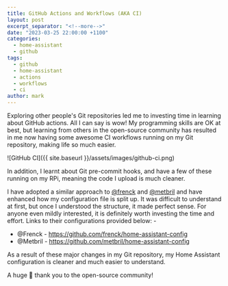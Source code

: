 ```yaml
---
title: GitHub Actions and Workflows (AKA CI)
layout: post
excerpt_separator: "<!--more-->"
date: "2023-03-25 22:00:00 +1100"
categories:
  - home-assistant
  - github
tags:
  - github
  - home-assistant
  - actions
  - workflows
  - ci
author: mark
---
```


Exploring other people's Git repositories led me to investing time in learning about GitHub actions. All I can say is wow! My programming skills are OK at best, but learning from others in the open-source community has resulted in me now having some awesome CI workflows running on my Git repository, making life so much easier.

![GitHub CI]({{ site.baseurl }}/assets/images/github-ci.png)

<!--more-->

In addition, I learnt about Git pre-commit hooks, and have a few of these running on my RPi, meaning the code I upload is much cleaner.

I have adopted a similar approach to [@frenck](https://github.com/frenck) and [@metbril](https://github.com/metbrill) and have enhanced how my configuration file is split up. It was difficult to understand at first, but once I understood the structure, it made perfect sense. For anyone even mildly interested, it is definitely worth investing the time and effort. Links to their configurations provided below: -

- @Frenck - <https://github.com/frenck/home-assistant-config>
- @Metbril - <https://github.com/metbril/home-assistant-config>

As a result of these major changes in my Git repository, my Home Assistant configuration is cleaner and much easier to understand.

A huge 🙏 thank you to the open-source community!
